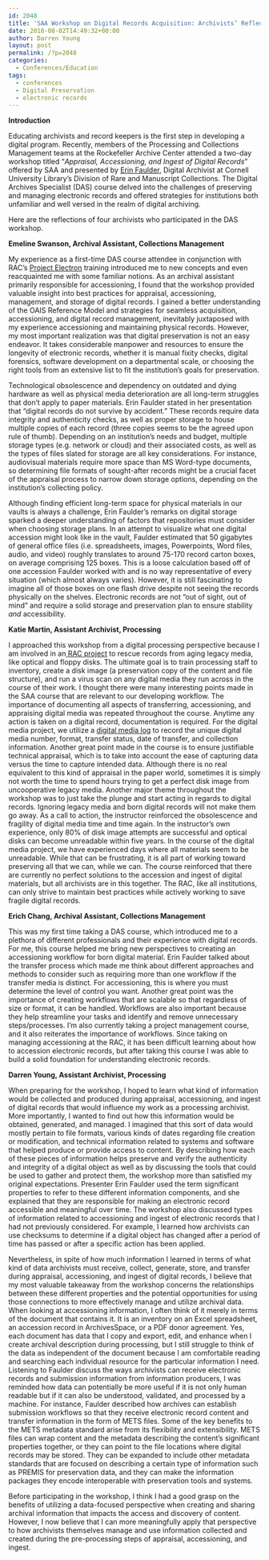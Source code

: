 ```yaml
---
id: 2048
title: 'SAA Workshop on Digital Records Acquisition: Archivists’ Reflections'
date: 2018-08-02T14:49:32+00:00
author: Darren Young
layout: post
permalink: /?p=2048
categories:
  - Conferences/Education
tags:
  - conferences
  - Digital Preservation
  - electronic records
---
```

**Introduction**

<span style="font-weight: 400">Educating archivists and record keepers is the first step in developing a digital program. Recently, members of the Processing and Collections Management teams at the Rockefeller Archive Center attended a two-day workshop titled “</span>_<span style="font-weight: 400">Appraisal, Accessioning, and Ingest of Digital Records</span>_<span style="font-weight: 400">” offered by SAA and presented by </span>[<span style="font-weight: 400">Erin Faulder</span>](https://www.library.cornell.edu/about/news/library-insider/staff-profile-erin-faulder)<span style="font-weight: 400">, Digital Archivist at Cornell University Library’s Division of Rare and Manuscript Collections. The Digital Archives Specialist (DAS) course delved into the challenges of</span> <span style="font-weight: 400">preserving and managing electronic records and offered strategies for institutions both unfamiliar and well versed in the realm of digital archiving. </span>

<span style="font-weight: 400">Here are the reflections of four archivists who participated in the DAS workshop.</span>

<!--more-->

**Emeline Swanson, Archival Assistant, Collections Management**

<span style="font-weight: 400">My experience as a first-time DAS course attendee in conjunction with RAC’s </span>[<span style="font-weight: 400">Project Electron</span>](http://projectelectron.rockarch.org/) <span style="font-weight: 400">training introduced me to new concepts and even reacquainted me with some familiar notions. As an archival assistant primarily responsible for accessioning, I found that the workshop provided valuable insight into best practices for appraisal, accessioning, management, and storage of digital records. I gained a better understanding of the OAIS Reference Model and strategies for seamless acquisition, accessioning, and digital record management, inevitably juxtaposed with my experience accessioning and maintaining physical records. However, my most important realization was that digital preservation is not an easy endeavor. It takes considerable manpower and resources to ensure the longevity of electronic records, whether it is manual fixity checks, digital forensics, software development on a departmental scale, or choosing the right tools from an extensive list to fit the institution’s goals for preservation.</span>

<span style="font-weight: 400">Technological obsolescence and dependency on outdated and dying hardware as well as physical media deterioration are all long-term struggles that don’t apply to paper materials. Erin Faulder stated in her presentation that “digital records do not survive by accident.” These records require data integrity and authenticity checks, as well as proper storage to house multiple copies of each record (three copies seems to be the agreed upon rule of thumb). Depending on an institution’s needs and budget, multiple storage types (e.g. network or cloud) and their associated costs, as well as the types of files slated for storage are all key considerations. For instance, audiovisual materials require more space than MS Word-type documents, so determining file formats of sought-after records might be a crucial facet of the appraisal process to narrow down storage options, depending on the institution’s collecting policy.</span>

<span style="font-weight: 400">Although finding efficient long-term space for physical materials in our vaults is always a challenge, Erin Faulder’s remarks on digital storage sparked a deeper understanding of factors that repositories must consider when choosing storage plans. In an attempt to visualize what one digital accession might look like in the vault, Faulder estimated that 50 gigabytes of general office files (i.e. spreadsheets, images, Powerpoints, Word files, audio, and video) roughly translates to around 75-170 record carton boxes, on average comprising 125 boxes. This is a loose calculation based off of one accession Faulder worked with and is no way representative of every situation (which almost always varies). However, it is still fascinating to imagine all of those boxes on one flash drive despite not seeing the records physically on the shelves. Electronic records are not “out of sight, out of mind” and require a solid storage and preservation plan to ensure stability </span>_<span style="font-weight: 400">and</span>_ <span style="font-weight: 400">accessibility.</span>

**Katie Martin, Assistant Archivist, Processing**

<span style="font-weight: 400">I approached this workshop from a digital processing perspective because I am involved in an</span>[<span style="font-weight: 400"> </span><span style="font-weight: 400">RAC project</span>](http://blog.rockarch.org/?p=1930) <span style="font-weight: 400">to rescue records from aging legacy media, like optical and floppy disks. The ultimate goal is to train processing staff to inventory, create a disk image (a preservation copy of the content and file structure), and run a virus scan on any digital media they run across in the course of their work. I thought there were many interesting points made in the SAA course that are relevant to our developing workflow. The importance of documenting all aspects of transferring, accessioning, and appraising digital media was repeated throughout the course. Anytime any action is taken on a digital record, documentation is required. For the digital media project, we utilize a </span>[<span style="font-weight: 400">digital media log</span>](http://blog.rockarch.org/?p=1650) <span style="font-weight: 400">to record the unique digital media number, format, transfer status, date of transfer, and collection information. Another great point made in the course is to ensure justifiable technical appraisal, which is to take into account the ease of capturing data versus the time to capture intended data. Although there is no real equivalent to this kind of appraisal in the paper world, sometimes it is simply not worth the time to spend hours trying to get a perfect disk image from uncooperative legacy media. Another major theme throughout the workshop was to just take the plunge and start acting in regards to digital records. Ignoring legacy media and born digital records will not make them go away. As a call to action, the instructor reinforced the obsolescence and fragility of digital media time and time again. In the instructor’s own experience, only 80% of disk image attempts are successful and optical disks can become unreadable within five years. In the course of the digital media project, we have experienced days where all materials seem to be unreadable. While that can be frustrating, it is all part of working toward preserving all that we can, while we can. The course reinforced that there are currently no perfect solutions to the accession and ingest of digital materials, but all archivists are in this together. The RAC, like all institutions, can only strive to maintain best practices while actively working to save fragile digital records.</span>

**Erich Chang, Archival Assistant, Collections Management**

<span style="font-weight: 400">This was my first time taking a DAS course, which introduced me to a plethora of different professionals and their experience with digital records. For me, this course helped me bring new perspectives to creating an accessioning workflow for born digital material. Erin Faulder talked about the transfer process which made me think about different approaches and methods to consider such as requiring more than one workflow if the transfer media is distinct. For accessioning, this is where you must determine the level of control you want. Another great point was the importance of creating workflows that are scalable so that regardless of size or format, it can be handled. Workflows are also important because they help streamline your tasks and identify and remove unnecessary steps/processes. I’m also currently taking a project management course, and it also reiterates the importance of workflows. Since taking on managing accessioning at the RAC, it has been difficult learning about how to accession electronic records, but after taking this course I was able to build a solid foundation for understanding electronic records.</span>

**Darren Young, Assistant Archivist, Processing**

<span style="font-weight: 400">When preparing for the workshop, I hoped to learn what kind of information would be collected and produced during appraisal, accessioning, and ingest of digital records that would influence my work as a processing archivist. More importantly, I wanted to find out how this information would be obtained, generated, and managed. I imagined that this sort of data would mostly pertain to file formats, various kinds of dates regarding file creation or modification, and technical information related to systems and software that helped produce or provide access to content. By describing how each of these pieces of information helps preserve and verify the authenticity and integrity of a digital object as well as by discussing the tools that could be used to gather and protect them, the workshop more than satisfied my original expectations. Presenter Erin Faulder used the term significant properties to refer to these different information components, and she explained that they are responsible for making an electronic record accessible and meaningful over time. The workshop also discussed types of information related to accessioning and ingest of electronic records that I had not previously considered. For example, I learned how archivists can use checksums to determine if a digital object has changed after a period of time has passed or after a specific action has been applied.</span>

<span style="font-weight: 400">Nevertheless, in spite of how much information I learned in terms of what kind of data archivists must receive, collect, generate, store, and transfer during appraisal, accessioning, and ingest of digital records, I believe that my most valuable takeaway from the workshop concerns the relationships between these different properties and the potential opportunities for using those connections to more effectively manage and utilize archival data. When looking at accessioning information, I often think of it merely in terms of the document that contains it. It is an inventory on an Excel spreadsheet, an accession record in ArchivesSpace, or a PDF donor agreement. Yes, each document has data that I copy and export, edit, and enhance when I create archival description during processing, but I still struggle to think of the data as independent of the document because I am comfortable reading and searching each individual resource for the particular information I need. Listening to Faulder discuss the ways archivists can receive electronic records and submission information from information producers, I was reminded how data can potentially be more useful if it is not only human readable but if it can also be understood, validated, and processed by a machine. For instance, Faulder described how archives can establish submission workflows so that they receive electronic record content and transfer information in the form of METS files. Some of the key benefits to the METS metadata standard arise from its flexibility and extensibility. METS files can wrap content and the metadata describing the content’s significant properties together, or they can point to the file locations where digital records may be stored. They can be expanded to include other metadata standards that are focused on describing a certain type of information such as PREMIS for preservation data, and they can make the information packages they encode interoperable with preservation tools and systems.</span>

<span style="font-weight: 400">Before participating in the workshop, I think I had a good grasp on the benefits of utilizing a data-focused perspective when creating and sharing archival information that impacts the access and discovery of content. However, I now believe that I can more meaningfully apply that perspective to how archivists themselves manage and use information collected and created during the pre-processing steps of appraisal, accessioning, and ingest.</span>
